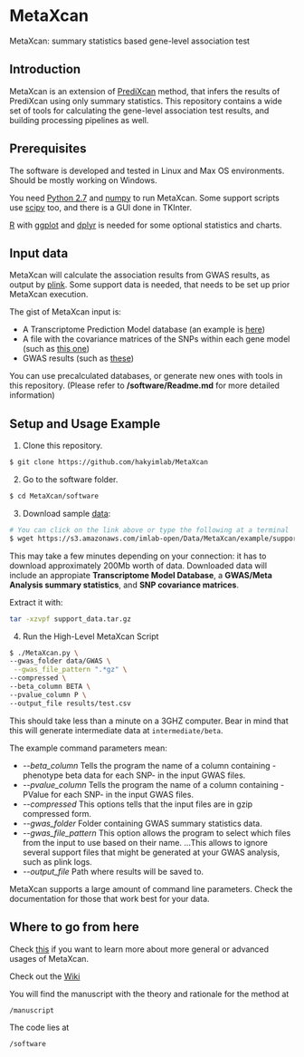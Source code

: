 # MetaXcan

MetaXcan: summary statistics based gene-level association test

## Introduction

MetaXcan is an extension of [PrediXcan](https://github.com/hakyimlab/PrediXcan) method, that infers the results of PrediXcan using only summary statistics.
This repository contains a wide set of tools for calculating the gene-level association test results,
and building processing pipelines as well.

## Prerequisites

The software is developed and tested in Linux and Max OS environments. Should be mostly working on Windows.

You need [Python 2.7](https://www.python.org/) and [numpy](http://www.numpy.org/) to run MetaXcan.
Some support scripts use [scipy](http://www.scipy.org/) too, and there is a GUI done in TKInter.

[R](https://www.r-project.org/) with [ggplot](http://ggplot2.org/) and [dplyr](https://cran.r-project.org/web/packages/dplyr/index.html) 
is needed for some optional statistics and charts.

## Input data
MetaXcan will calculate the association results from GWAS results, as output by [plink](https://www.cog-genomics.org/plink2).
Some support data is needed, that needs to be set up prior MetaXcan execution.

The gist of MetaXcan input is:
- A Transcriptome Prediction Model database (an example is [here](https://s3.amazonaws.com/imlab-open/Data/MetaXcan/1000G-WB/data/DGN-WB_0.5.db))
- A file with the covariance matrices of the SNPs within each gene model (such as [this one](https://s3.amazonaws.com/imlab-open/Data/MetaXcan/1000G-WB/intermediate/covariance.txt.gz))
- GWAS results (such as [these](https://s3.amazonaws.com/imlab-open/Data/MetaXcan/1000G-WB/data/GWAS.tar.gz))

You can use precalculated databases, or generate new ones with tools in this repository.
(Please refer to **/software/Readme.md** for more detailed information)

## Setup and Usage Example

1) Clone this repository.
```bash
$ git clone https://github.com/hakyimlab/MetaXcan
```

2) Go to the software folder.
```bash
$ cd MetaXcan/software
```

3) Download sample [data](https://s3.amazonaws.com/imlab-open/Data/MetaXcan/example/support_data.tar.gz):
```bash
# You can click on the link above or type the following at a terminal
$ wget https://s3.amazonaws.com/imlab-open/Data/MetaXcan/example/support_data.tar.gz
```
This may take a few minutes depending on your connection: it has to download approximately 200Mb worth of data.
Downloaded data will include an appropiate **Transcriptome Model Database**, a **GWAS/Meta Analysis summary statistics**, and **SNP covariance matrices**.

Extract it with:
```bash
tar -xzvpf support_data.tar.gz
```

4) Run the High-Level MetaXcan Script
```bash
$ ./MetaXcan.py \
--gwas_folder data/GWAS \
 --gwas_file_pattern ".*gz" \
--compressed \
--beta_column BETA \
--pvalue_column P \
--output_file results/test.csv
```
This should take less than a minute on a 3GHZ computer. Bear in mind that this will generate intermediate data at `intermediate/beta`.

The example command parameters mean:

* *--beta_column* Tells the program the name of a column containing -phenotype beta data for each SNP- in the input GWAS files.
* *--pvalue_column* Tells the program the name of a column containing -PValue for each SNP- in the input GWAS files.
* *--compressed* This options tells that the input files are in gzip compressed form.
* *--gwas_folder* Folder containing GWAS summary statistics data.
* *--gwas_file_pattern* This option allows the program to select which files from the input to use based on their name.
...This allows to ignore several support files that might be generated at your GWAS analysis, such as plink logs.
* *--output_file* Path where results will be saved to.

MetaXcan supports a large amount of command line parameters. Check the documentation for those that work best for your data.


## Where to go from here

Check [this](https://github.com/hakyimlab/MetaXcan/tree/master/software) if you want to learn more
about more general or advanced usages of MetaXcan.

Check out the [Wiki](https://github.com/hakyimlab/MetaXcan/wiki)

You will find the manuscript with the theory and rationale for the method at
```bash
/manuscript
```

The code lies at
```bash
/software
```
